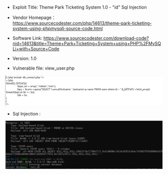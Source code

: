 * Exploit Title: Theme Park Ticketing System 1.0 - "id" Sql Injection  

* Vendor Homepage：https://www.sourcecodester.com/php/14613/theme-park-ticketing-system-using-phpmysqli-source-code.html  

* Software Link: https://www.sourcecodester.com/download-code?nid=14613&title=Theme+Park+Ticketing+System+using+PHP%2FMySQLi+with+Source+Code    

* Version: 1.0    

* Vulnerable file: view_user.php  
  
![image](https://github.com/BigTiger2020/Theme-Park-Ticketing-System/blob/main/view_user.png)  

* Sql Injection :  

![image](https://github.com/BigTiger2020/Theme-Park-Ticketing-System/blob/main/sql.png)

